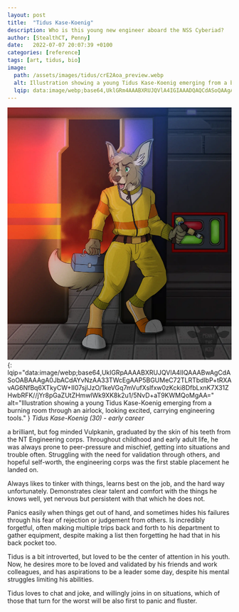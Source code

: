 ```yaml
---
layout: post
title:  "Tidus Kase-Koenig"
description: Who is this young new engineer aboard the NSS Cyberiad?
author: [StealthCT, Penny]
date:   2022-07-07 20:07:39 +0100
categories: [reference]
tags: [art, tidus, bio]
image:
  path: /assets/images/tidus/crE2Aoa_preview.webp
  alt: Illustration showing a young Tidus Kase-Koenig emerging from a burning room through an airlock, looking excited, carrying engineering tools.
  lqip: data:image/webp;base64,UklGRm4AAABXRUJQVlA4IGIAAADQAQCdASoQAAgAAgA0JbACdADdE5S8AAD+7S8IQYV5OswH+Z9i/q6uSW4+KMlYw6fdsitCsVjnfsnvR1cLTR2okRBpnkyOeyvww6Plu9RyH9K7hIwJ/4xKxhSP9ILKInwAAA==
---
```

![Art](/assets/images/tidus/crE2Aoa.webp){: lqip="data:image/webp;base64,UklGRpAAAABXRUJQVlA4IIQAAABwAgCdASoOABAAAgA0JbACdAYvNzAA33TWcEgAAP5BGUMeC72TLRTbdlbP+tRXAvAG6NfBq6XTkyCW+II07sjlJzO/1keVGq7mVufXslfxw0zKcki8DfbLxnK7X31ZHwbRFK//jYr8pGaZUtZHmwlWk9XK8k2u1/5NvD+aT9KWMQoMgAA=" alt="Illustration showing a young Tidus Kase-Koenig emerging from a burning room through an airlock, looking excited, carrying engineering tools." }
_Tidus Kase-Koenig (30) - early career_

a brilliant, but fog minded Vulpkanin, graduated by the skin of his teeth from the NT Engineering corps. Throughout childhood and early adult life, he was always prone to peer-pressure and mischief, getting into situations and trouble often. Struggling with the need for validation through others, and hopeful self-worth, the engineering corps was the first stable placement he landed on.

Always likes to tinker with things, learns best on the job, and the hard way unfortunately. Demonstrates clear talent and comfort with the things he knows well, yet nervous but persistent with that which he does not.

Panics easily when things get out of hand, and sometimes hides his failures through his fear of rejection or judgement from others. Is incredibly forgetful, often making multiple trips back and forth to his department to gather equipment, despite making a list then forgetting he had that in his back pocket too.

Tidus is a bit introverted, but loved to be the center of attention in his youth. Now, he desires more to be loved and validated by his friends and work colleagues, and has aspirations to be a leader some day, despite his mental struggles limiting his abilities.

Tidus loves to chat and joke, and willingly joins in on situations, which of those that turn for the worst will be also first to panic and fluster.
